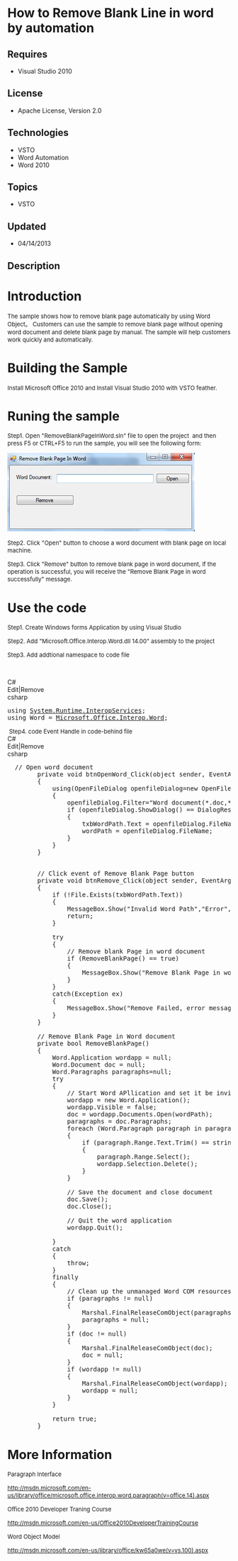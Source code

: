 # How to Remove Blank Line in word by automation
## Requires
- Visual Studio 2010
## License
- Apache License, Version 2.0
## Technologies
- VSTO
- Word Automation
- Word 2010
## Topics
- VSTO
## Updated
- 04/14/2013
## Description

<h1>Introduction</h1>
<p><span style="font-size:small">The sample shows how to remove blank page automatically by using Word Object。 Customers can use the sample to remove blank page without opening word document and delete blank page by manual. The sample will help customers work
 quickly and automatically.</span></p>
<h1><span>Building the Sample</span></h1>
<p><span style="font-size:small">Install Microsoft Office 2010 and Install Visual Studio 2010 with VSTO feather.</span></p>
<h1><span><strong>Runing the sample</strong></span></h1>
<p><span style="font-size:small">Step1. Open &quot;RemoveBlankPageInWord.sln&quot; file to open the project &nbsp;and then press F5 or CTRL&#43;F5 to run the sample, you will see the following form:</span></p>
<p><img id="79812" src="79812-3.png" alt="" width="423" height="177"></p>
<p><span style="font-size:small">Step2. Click &quot;Open&quot; button to choose a word document with blank page on local machine.</span></p>
<p><span style="font-size:small">Step3. Click &quot;Remove&quot; button to remove blank page in word document, If the operation is successful, you will receive the &quot;Remove Blank Page in word successfully&quot; message.</span></p>
<h1>Use the code&nbsp;</h1>
<p><span style="font-size:small">Step1. Create Windows forms Application by using Visual Studio</span></p>
<p><span style="font-size:small">Step2. Add &quot;Microsoft.Office.Interop.Word.dll 14.00&quot; assembly to the project
</span></p>
<p><span style="font-size:small">Step3. Add addtional namespace to code file</span></p>
<p>&nbsp;</p>
<div class="scriptcode">
<div class="pluginEditHolder" pluginCommand="mceScriptCode">
<div class="title"><span>C#</span></div>
<div class="pluginLinkHolder"><span class="pluginEditHolderLink">Edit</span>|<span class="pluginRemoveHolderLink">Remove</span></div>
<span class="hidden">csharp</span>

<div class="preview">
<pre class="csharp"><span class="cs__keyword">using</span>&nbsp;<a class="libraryLink" href="http://msdn.microsoft.com/en-US/library/System.Runtime.InteropServices.aspx" target="_blank" title="Auto generated link to System.Runtime.InteropServices">System.Runtime.InteropServices</a>;&nbsp;
<span class="cs__keyword">using</span>&nbsp;Word&nbsp;=&nbsp;<a class="libraryLink" href="http://msdn.microsoft.com/en-US/library/Microsoft.Office.Interop.Word.aspx" target="_blank" title="Auto generated link to Microsoft.Office.Interop.Word">Microsoft.Office.Interop.Word</a>;</pre>
</div>
</div>
</div>
<div class="endscriptcode"><span style="font-size:small">&nbsp;Step4. code Event Handle in code-behind file</span></div>
<div class="endscriptcode">
<div class="scriptcode">
<div class="pluginEditHolder" pluginCommand="mceScriptCode">
<div class="title"><span>C#</span></div>
<div class="pluginLinkHolder"><span class="pluginEditHolderLink">Edit</span>|<span class="pluginRemoveHolderLink">Remove</span></div>
<span class="hidden">csharp</span>

<div class="preview">
<pre class="csharp">&nbsp;&nbsp;<span class="cs__com">//&nbsp;Open&nbsp;word&nbsp;document&nbsp;&nbsp;&nbsp;</span>&nbsp;
&nbsp;&nbsp;&nbsp;&nbsp;&nbsp;&nbsp;&nbsp;&nbsp;<span class="cs__keyword">private</span>&nbsp;<span class="cs__keyword">void</span>&nbsp;btnOpenWord_Click(<span class="cs__keyword">object</span>&nbsp;sender,&nbsp;EventArgs&nbsp;e)&nbsp;
&nbsp;&nbsp;&nbsp;&nbsp;&nbsp;&nbsp;&nbsp;&nbsp;{&nbsp;
&nbsp;&nbsp;&nbsp;&nbsp;&nbsp;&nbsp;&nbsp;&nbsp;&nbsp;&nbsp;&nbsp;&nbsp;<span class="cs__keyword">using</span>(OpenFileDialog&nbsp;openfileDialog=<span class="cs__keyword">new</span>&nbsp;OpenFileDialog())&nbsp;
&nbsp;&nbsp;&nbsp;&nbsp;&nbsp;&nbsp;&nbsp;&nbsp;&nbsp;&nbsp;&nbsp;&nbsp;{&nbsp;
&nbsp;&nbsp;&nbsp;&nbsp;&nbsp;&nbsp;&nbsp;&nbsp;&nbsp;&nbsp;&nbsp;&nbsp;&nbsp;&nbsp;&nbsp;&nbsp;openfileDialog.Filter=<span class="cs__string">&quot;Word&nbsp;document(*.doc,*.docx)|*.doc;*.docx&quot;</span>;&nbsp;
&nbsp;&nbsp;&nbsp;&nbsp;&nbsp;&nbsp;&nbsp;&nbsp;&nbsp;&nbsp;&nbsp;&nbsp;&nbsp;&nbsp;&nbsp;&nbsp;<span class="cs__keyword">if</span>&nbsp;(openfileDialog.ShowDialog()&nbsp;==&nbsp;DialogResult.OK)&nbsp;
&nbsp;&nbsp;&nbsp;&nbsp;&nbsp;&nbsp;&nbsp;&nbsp;&nbsp;&nbsp;&nbsp;&nbsp;&nbsp;&nbsp;&nbsp;&nbsp;{&nbsp;
&nbsp;&nbsp;&nbsp;&nbsp;&nbsp;&nbsp;&nbsp;&nbsp;&nbsp;&nbsp;&nbsp;&nbsp;&nbsp;&nbsp;&nbsp;&nbsp;&nbsp;&nbsp;&nbsp;&nbsp;txbWordPath.Text&nbsp;=&nbsp;openfileDialog.FileName;&nbsp;
&nbsp;&nbsp;&nbsp;&nbsp;&nbsp;&nbsp;&nbsp;&nbsp;&nbsp;&nbsp;&nbsp;&nbsp;&nbsp;&nbsp;&nbsp;&nbsp;&nbsp;&nbsp;&nbsp;&nbsp;wordPath&nbsp;=&nbsp;openfileDialog.FileName;&nbsp;
&nbsp;&nbsp;&nbsp;&nbsp;&nbsp;&nbsp;&nbsp;&nbsp;&nbsp;&nbsp;&nbsp;&nbsp;&nbsp;&nbsp;&nbsp;&nbsp;}&nbsp;
&nbsp;&nbsp;&nbsp;&nbsp;&nbsp;&nbsp;&nbsp;&nbsp;&nbsp;&nbsp;&nbsp;&nbsp;}&nbsp;
&nbsp;&nbsp;&nbsp;&nbsp;&nbsp;&nbsp;&nbsp;&nbsp;}&nbsp;
&nbsp;
&nbsp;&nbsp;&nbsp;&nbsp;&nbsp;&nbsp;&nbsp;&nbsp;&nbsp;
&nbsp;&nbsp;&nbsp;&nbsp;&nbsp;&nbsp;&nbsp;&nbsp;<span class="cs__com">//&nbsp;Click&nbsp;event&nbsp;of&nbsp;Remove&nbsp;Blank&nbsp;Page&nbsp;button&nbsp;&nbsp;&nbsp;&nbsp;&nbsp;</span>&nbsp;
&nbsp;&nbsp;&nbsp;&nbsp;&nbsp;&nbsp;&nbsp;&nbsp;<span class="cs__keyword">private</span>&nbsp;<span class="cs__keyword">void</span>&nbsp;btnRemove_Click(<span class="cs__keyword">object</span>&nbsp;sender,&nbsp;EventArgs&nbsp;e)&nbsp;
&nbsp;&nbsp;&nbsp;&nbsp;&nbsp;&nbsp;&nbsp;&nbsp;{&nbsp;
&nbsp;&nbsp;&nbsp;&nbsp;&nbsp;&nbsp;&nbsp;&nbsp;&nbsp;&nbsp;&nbsp;&nbsp;<span class="cs__keyword">if</span>&nbsp;(!File.Exists(txbWordPath.Text))&nbsp;
&nbsp;&nbsp;&nbsp;&nbsp;&nbsp;&nbsp;&nbsp;&nbsp;&nbsp;&nbsp;&nbsp;&nbsp;{&nbsp;
&nbsp;&nbsp;&nbsp;&nbsp;&nbsp;&nbsp;&nbsp;&nbsp;&nbsp;&nbsp;&nbsp;&nbsp;&nbsp;&nbsp;&nbsp;&nbsp;MessageBox.Show(<span class="cs__string">&quot;Invalid&nbsp;Word&nbsp;Path&quot;</span>,<span class="cs__string">&quot;Error&quot;</span>,MessageBoxButtons.OK,MessageBoxIcon.Error);&nbsp;
&nbsp;&nbsp;&nbsp;&nbsp;&nbsp;&nbsp;&nbsp;&nbsp;&nbsp;&nbsp;&nbsp;&nbsp;&nbsp;&nbsp;&nbsp;&nbsp;<span class="cs__keyword">return</span>;&nbsp;
&nbsp;&nbsp;&nbsp;&nbsp;&nbsp;&nbsp;&nbsp;&nbsp;&nbsp;&nbsp;&nbsp;&nbsp;}&nbsp;
&nbsp;
&nbsp;&nbsp;&nbsp;&nbsp;&nbsp;&nbsp;&nbsp;&nbsp;&nbsp;&nbsp;&nbsp;&nbsp;<span class="cs__keyword">try</span>&nbsp;
&nbsp;&nbsp;&nbsp;&nbsp;&nbsp;&nbsp;&nbsp;&nbsp;&nbsp;&nbsp;&nbsp;&nbsp;{&nbsp;
&nbsp;&nbsp;&nbsp;&nbsp;&nbsp;&nbsp;&nbsp;&nbsp;&nbsp;&nbsp;&nbsp;&nbsp;&nbsp;&nbsp;&nbsp;&nbsp;<span class="cs__com">//&nbsp;Remove&nbsp;blank&nbsp;Page&nbsp;in&nbsp;word&nbsp;document</span>&nbsp;
&nbsp;&nbsp;&nbsp;&nbsp;&nbsp;&nbsp;&nbsp;&nbsp;&nbsp;&nbsp;&nbsp;&nbsp;&nbsp;&nbsp;&nbsp;&nbsp;<span class="cs__keyword">if</span>&nbsp;(RemoveBlankPage()&nbsp;==&nbsp;<span class="cs__keyword">true</span>)&nbsp;
&nbsp;&nbsp;&nbsp;&nbsp;&nbsp;&nbsp;&nbsp;&nbsp;&nbsp;&nbsp;&nbsp;&nbsp;&nbsp;&nbsp;&nbsp;&nbsp;{&nbsp;
&nbsp;&nbsp;&nbsp;&nbsp;&nbsp;&nbsp;&nbsp;&nbsp;&nbsp;&nbsp;&nbsp;&nbsp;&nbsp;&nbsp;&nbsp;&nbsp;&nbsp;&nbsp;&nbsp;&nbsp;MessageBox.Show(<span class="cs__string">&quot;Remove&nbsp;Blank&nbsp;Page&nbsp;in&nbsp;word&nbsp;successfully&quot;</span>);&nbsp;
&nbsp;&nbsp;&nbsp;&nbsp;&nbsp;&nbsp;&nbsp;&nbsp;&nbsp;&nbsp;&nbsp;&nbsp;&nbsp;&nbsp;&nbsp;&nbsp;}&nbsp;
&nbsp;&nbsp;&nbsp;&nbsp;&nbsp;&nbsp;&nbsp;&nbsp;&nbsp;&nbsp;&nbsp;&nbsp;}&nbsp;
&nbsp;&nbsp;&nbsp;&nbsp;&nbsp;&nbsp;&nbsp;&nbsp;&nbsp;&nbsp;&nbsp;&nbsp;<span class="cs__keyword">catch</span>(Exception&nbsp;ex)&nbsp;
&nbsp;&nbsp;&nbsp;&nbsp;&nbsp;&nbsp;&nbsp;&nbsp;&nbsp;&nbsp;&nbsp;&nbsp;{&nbsp;
&nbsp;&nbsp;&nbsp;&nbsp;&nbsp;&nbsp;&nbsp;&nbsp;&nbsp;&nbsp;&nbsp;&nbsp;&nbsp;&nbsp;&nbsp;&nbsp;MessageBox.Show(<span class="cs__string">&quot;Remove&nbsp;Failed,&nbsp;error&nbsp;message&nbsp;is:&nbsp;&quot;</span>&nbsp;&#43;&nbsp;ex.Message);&nbsp;
&nbsp;&nbsp;&nbsp;&nbsp;&nbsp;&nbsp;&nbsp;&nbsp;&nbsp;&nbsp;&nbsp;&nbsp;}&nbsp;
&nbsp;&nbsp;&nbsp;&nbsp;&nbsp;&nbsp;&nbsp;&nbsp;}&nbsp;
&nbsp;&nbsp;&nbsp;&nbsp;&nbsp;&nbsp;&nbsp;&nbsp;
&nbsp;&nbsp;&nbsp;&nbsp;&nbsp;&nbsp;&nbsp;&nbsp;<span class="cs__com">//&nbsp;Remove&nbsp;Blank&nbsp;Page&nbsp;in&nbsp;Word&nbsp;document</span>&nbsp;
&nbsp;&nbsp;&nbsp;&nbsp;&nbsp;&nbsp;&nbsp;&nbsp;<span class="cs__keyword">private</span>&nbsp;<span class="cs__keyword">bool</span>&nbsp;RemoveBlankPage()&nbsp;
&nbsp;&nbsp;&nbsp;&nbsp;&nbsp;&nbsp;&nbsp;&nbsp;{&nbsp;
&nbsp;&nbsp;&nbsp;&nbsp;&nbsp;&nbsp;&nbsp;&nbsp;&nbsp;&nbsp;&nbsp;&nbsp;Word.Application&nbsp;wordapp&nbsp;=&nbsp;<span class="cs__keyword">null</span>;&nbsp;
&nbsp;&nbsp;&nbsp;&nbsp;&nbsp;&nbsp;&nbsp;&nbsp;&nbsp;&nbsp;&nbsp;&nbsp;Word.Document&nbsp;doc&nbsp;=&nbsp;<span class="cs__keyword">null</span>;&nbsp;
&nbsp;&nbsp;&nbsp;&nbsp;&nbsp;&nbsp;&nbsp;&nbsp;&nbsp;&nbsp;&nbsp;&nbsp;Word.Paragraphs&nbsp;paragraphs=<span class="cs__keyword">null</span>;&nbsp;
&nbsp;&nbsp;&nbsp;&nbsp;&nbsp;&nbsp;&nbsp;&nbsp;&nbsp;&nbsp;&nbsp;&nbsp;<span class="cs__keyword">try</span>&nbsp;
&nbsp;&nbsp;&nbsp;&nbsp;&nbsp;&nbsp;&nbsp;&nbsp;&nbsp;&nbsp;&nbsp;&nbsp;{&nbsp;
&nbsp;&nbsp;&nbsp;&nbsp;&nbsp;&nbsp;&nbsp;&nbsp;&nbsp;&nbsp;&nbsp;&nbsp;&nbsp;&nbsp;&nbsp;&nbsp;<span class="cs__com">//&nbsp;Start&nbsp;Word&nbsp;APllication&nbsp;and&nbsp;set&nbsp;it&nbsp;be&nbsp;invisible</span>&nbsp;
&nbsp;&nbsp;&nbsp;&nbsp;&nbsp;&nbsp;&nbsp;&nbsp;&nbsp;&nbsp;&nbsp;&nbsp;&nbsp;&nbsp;&nbsp;&nbsp;wordapp&nbsp;=&nbsp;<span class="cs__keyword">new</span>&nbsp;Word.Application();&nbsp;
&nbsp;&nbsp;&nbsp;&nbsp;&nbsp;&nbsp;&nbsp;&nbsp;&nbsp;&nbsp;&nbsp;&nbsp;&nbsp;&nbsp;&nbsp;&nbsp;wordapp.Visible&nbsp;=&nbsp;<span class="cs__keyword">false</span>;&nbsp;
&nbsp;&nbsp;&nbsp;&nbsp;&nbsp;&nbsp;&nbsp;&nbsp;&nbsp;&nbsp;&nbsp;&nbsp;&nbsp;&nbsp;&nbsp;&nbsp;doc&nbsp;=&nbsp;wordapp.Documents.Open(wordPath);&nbsp;
&nbsp;&nbsp;&nbsp;&nbsp;&nbsp;&nbsp;&nbsp;&nbsp;&nbsp;&nbsp;&nbsp;&nbsp;&nbsp;&nbsp;&nbsp;&nbsp;paragraphs&nbsp;=&nbsp;doc.Paragraphs;&nbsp;
&nbsp;&nbsp;&nbsp;&nbsp;&nbsp;&nbsp;&nbsp;&nbsp;&nbsp;&nbsp;&nbsp;&nbsp;&nbsp;&nbsp;&nbsp;&nbsp;<span class="cs__keyword">foreach</span>&nbsp;(Word.Paragraph&nbsp;paragraph&nbsp;<span class="cs__keyword">in</span>&nbsp;paragraphs)&nbsp;
&nbsp;&nbsp;&nbsp;&nbsp;&nbsp;&nbsp;&nbsp;&nbsp;&nbsp;&nbsp;&nbsp;&nbsp;&nbsp;&nbsp;&nbsp;&nbsp;{&nbsp;
&nbsp;&nbsp;&nbsp;&nbsp;&nbsp;&nbsp;&nbsp;&nbsp;&nbsp;&nbsp;&nbsp;&nbsp;&nbsp;&nbsp;&nbsp;&nbsp;&nbsp;&nbsp;&nbsp;&nbsp;<span class="cs__keyword">if</span>&nbsp;(paragraph.Range.Text.Trim()&nbsp;==&nbsp;<span class="cs__keyword">string</span>.Empty)&nbsp;
&nbsp;&nbsp;&nbsp;&nbsp;&nbsp;&nbsp;&nbsp;&nbsp;&nbsp;&nbsp;&nbsp;&nbsp;&nbsp;&nbsp;&nbsp;&nbsp;&nbsp;&nbsp;&nbsp;&nbsp;{&nbsp;
&nbsp;&nbsp;&nbsp;&nbsp;&nbsp;&nbsp;&nbsp;&nbsp;&nbsp;&nbsp;&nbsp;&nbsp;&nbsp;&nbsp;&nbsp;&nbsp;&nbsp;&nbsp;&nbsp;&nbsp;&nbsp;&nbsp;&nbsp;&nbsp;paragraph.Range.Select();&nbsp;
&nbsp;&nbsp;&nbsp;&nbsp;&nbsp;&nbsp;&nbsp;&nbsp;&nbsp;&nbsp;&nbsp;&nbsp;&nbsp;&nbsp;&nbsp;&nbsp;&nbsp;&nbsp;&nbsp;&nbsp;&nbsp;&nbsp;&nbsp;&nbsp;wordapp.Selection.Delete();&nbsp;
&nbsp;&nbsp;&nbsp;&nbsp;&nbsp;&nbsp;&nbsp;&nbsp;&nbsp;&nbsp;&nbsp;&nbsp;&nbsp;&nbsp;&nbsp;&nbsp;&nbsp;&nbsp;&nbsp;&nbsp;}&nbsp;
&nbsp;&nbsp;&nbsp;&nbsp;&nbsp;&nbsp;&nbsp;&nbsp;&nbsp;&nbsp;&nbsp;&nbsp;&nbsp;&nbsp;&nbsp;&nbsp;}&nbsp;
&nbsp;
&nbsp;&nbsp;&nbsp;&nbsp;&nbsp;&nbsp;&nbsp;&nbsp;&nbsp;&nbsp;&nbsp;&nbsp;&nbsp;&nbsp;&nbsp;&nbsp;<span class="cs__com">//&nbsp;Save&nbsp;the&nbsp;document&nbsp;and&nbsp;close&nbsp;document</span>&nbsp;
&nbsp;&nbsp;&nbsp;&nbsp;&nbsp;&nbsp;&nbsp;&nbsp;&nbsp;&nbsp;&nbsp;&nbsp;&nbsp;&nbsp;&nbsp;&nbsp;doc.Save();&nbsp;
&nbsp;&nbsp;&nbsp;&nbsp;&nbsp;&nbsp;&nbsp;&nbsp;&nbsp;&nbsp;&nbsp;&nbsp;&nbsp;&nbsp;&nbsp;&nbsp;doc.Close();&nbsp;
&nbsp;
&nbsp;&nbsp;&nbsp;&nbsp;&nbsp;&nbsp;&nbsp;&nbsp;&nbsp;&nbsp;&nbsp;&nbsp;&nbsp;&nbsp;&nbsp;&nbsp;<span class="cs__com">//&nbsp;Quit&nbsp;the&nbsp;word&nbsp;application</span>&nbsp;
&nbsp;&nbsp;&nbsp;&nbsp;&nbsp;&nbsp;&nbsp;&nbsp;&nbsp;&nbsp;&nbsp;&nbsp;&nbsp;&nbsp;&nbsp;&nbsp;wordapp.Quit();&nbsp;
&nbsp;
&nbsp;&nbsp;&nbsp;&nbsp;&nbsp;&nbsp;&nbsp;&nbsp;&nbsp;&nbsp;&nbsp;&nbsp;}&nbsp;
&nbsp;&nbsp;&nbsp;&nbsp;&nbsp;&nbsp;&nbsp;&nbsp;&nbsp;&nbsp;&nbsp;&nbsp;<span class="cs__keyword">catch</span>&nbsp;
&nbsp;&nbsp;&nbsp;&nbsp;&nbsp;&nbsp;&nbsp;&nbsp;&nbsp;&nbsp;&nbsp;&nbsp;{&nbsp;
&nbsp;&nbsp;&nbsp;&nbsp;&nbsp;&nbsp;&nbsp;&nbsp;&nbsp;&nbsp;&nbsp;&nbsp;&nbsp;&nbsp;&nbsp;&nbsp;<span class="cs__keyword">throw</span>;&nbsp;
&nbsp;&nbsp;&nbsp;&nbsp;&nbsp;&nbsp;&nbsp;&nbsp;&nbsp;&nbsp;&nbsp;&nbsp;}&nbsp;
&nbsp;&nbsp;&nbsp;&nbsp;&nbsp;&nbsp;&nbsp;&nbsp;&nbsp;&nbsp;&nbsp;&nbsp;<span class="cs__keyword">finally</span>&nbsp;
&nbsp;&nbsp;&nbsp;&nbsp;&nbsp;&nbsp;&nbsp;&nbsp;&nbsp;&nbsp;&nbsp;&nbsp;{&nbsp;&nbsp;
&nbsp;&nbsp;&nbsp;&nbsp;&nbsp;&nbsp;&nbsp;&nbsp;&nbsp;&nbsp;&nbsp;&nbsp;&nbsp;&nbsp;&nbsp;&nbsp;<span class="cs__com">//&nbsp;Clean&nbsp;up&nbsp;the&nbsp;unmanaged&nbsp;Word&nbsp;COM&nbsp;resources&nbsp;by&nbsp;explicitly</span>&nbsp;
&nbsp;&nbsp;&nbsp;&nbsp;&nbsp;&nbsp;&nbsp;&nbsp;&nbsp;&nbsp;&nbsp;&nbsp;&nbsp;&nbsp;&nbsp;&nbsp;<span class="cs__keyword">if</span>&nbsp;(paragraphs&nbsp;!=&nbsp;<span class="cs__keyword">null</span>)&nbsp;
&nbsp;&nbsp;&nbsp;&nbsp;&nbsp;&nbsp;&nbsp;&nbsp;&nbsp;&nbsp;&nbsp;&nbsp;&nbsp;&nbsp;&nbsp;&nbsp;{&nbsp;
&nbsp;&nbsp;&nbsp;&nbsp;&nbsp;&nbsp;&nbsp;&nbsp;&nbsp;&nbsp;&nbsp;&nbsp;&nbsp;&nbsp;&nbsp;&nbsp;&nbsp;&nbsp;&nbsp;&nbsp;Marshal.FinalReleaseComObject(paragraphs);&nbsp;
&nbsp;&nbsp;&nbsp;&nbsp;&nbsp;&nbsp;&nbsp;&nbsp;&nbsp;&nbsp;&nbsp;&nbsp;&nbsp;&nbsp;&nbsp;&nbsp;&nbsp;&nbsp;&nbsp;&nbsp;paragraphs&nbsp;=&nbsp;<span class="cs__keyword">null</span>;&nbsp;
&nbsp;&nbsp;&nbsp;&nbsp;&nbsp;&nbsp;&nbsp;&nbsp;&nbsp;&nbsp;&nbsp;&nbsp;&nbsp;&nbsp;&nbsp;&nbsp;}&nbsp;
&nbsp;&nbsp;&nbsp;&nbsp;&nbsp;&nbsp;&nbsp;&nbsp;&nbsp;&nbsp;&nbsp;&nbsp;&nbsp;&nbsp;&nbsp;&nbsp;<span class="cs__keyword">if</span>&nbsp;(doc&nbsp;!=&nbsp;<span class="cs__keyword">null</span>)&nbsp;
&nbsp;&nbsp;&nbsp;&nbsp;&nbsp;&nbsp;&nbsp;&nbsp;&nbsp;&nbsp;&nbsp;&nbsp;&nbsp;&nbsp;&nbsp;&nbsp;{&nbsp;
&nbsp;&nbsp;&nbsp;&nbsp;&nbsp;&nbsp;&nbsp;&nbsp;&nbsp;&nbsp;&nbsp;&nbsp;&nbsp;&nbsp;&nbsp;&nbsp;&nbsp;&nbsp;&nbsp;&nbsp;Marshal.FinalReleaseComObject(doc);&nbsp;
&nbsp;&nbsp;&nbsp;&nbsp;&nbsp;&nbsp;&nbsp;&nbsp;&nbsp;&nbsp;&nbsp;&nbsp;&nbsp;&nbsp;&nbsp;&nbsp;&nbsp;&nbsp;&nbsp;&nbsp;doc&nbsp;=&nbsp;<span class="cs__keyword">null</span>;&nbsp;
&nbsp;&nbsp;&nbsp;&nbsp;&nbsp;&nbsp;&nbsp;&nbsp;&nbsp;&nbsp;&nbsp;&nbsp;&nbsp;&nbsp;&nbsp;&nbsp;}&nbsp;
&nbsp;&nbsp;&nbsp;&nbsp;&nbsp;&nbsp;&nbsp;&nbsp;&nbsp;&nbsp;&nbsp;&nbsp;&nbsp;&nbsp;&nbsp;&nbsp;<span class="cs__keyword">if</span>&nbsp;(wordapp&nbsp;!=&nbsp;<span class="cs__keyword">null</span>)&nbsp;
&nbsp;&nbsp;&nbsp;&nbsp;&nbsp;&nbsp;&nbsp;&nbsp;&nbsp;&nbsp;&nbsp;&nbsp;&nbsp;&nbsp;&nbsp;&nbsp;{&nbsp;
&nbsp;&nbsp;&nbsp;&nbsp;&nbsp;&nbsp;&nbsp;&nbsp;&nbsp;&nbsp;&nbsp;&nbsp;&nbsp;&nbsp;&nbsp;&nbsp;&nbsp;&nbsp;&nbsp;&nbsp;Marshal.FinalReleaseComObject(wordapp);&nbsp;
&nbsp;&nbsp;&nbsp;&nbsp;&nbsp;&nbsp;&nbsp;&nbsp;&nbsp;&nbsp;&nbsp;&nbsp;&nbsp;&nbsp;&nbsp;&nbsp;&nbsp;&nbsp;&nbsp;&nbsp;wordapp&nbsp;=&nbsp;<span class="cs__keyword">null</span>;&nbsp;
&nbsp;&nbsp;&nbsp;&nbsp;&nbsp;&nbsp;&nbsp;&nbsp;&nbsp;&nbsp;&nbsp;&nbsp;&nbsp;&nbsp;&nbsp;&nbsp;}&nbsp;
&nbsp;&nbsp;&nbsp;&nbsp;&nbsp;&nbsp;&nbsp;&nbsp;&nbsp;&nbsp;&nbsp;&nbsp;}&nbsp;
&nbsp;
&nbsp;&nbsp;&nbsp;&nbsp;&nbsp;&nbsp;&nbsp;&nbsp;&nbsp;&nbsp;&nbsp;&nbsp;<span class="cs__keyword">return</span>&nbsp;<span class="cs__keyword">true</span>;&nbsp;
&nbsp;&nbsp;&nbsp;&nbsp;&nbsp;&nbsp;&nbsp;&nbsp;}</pre>
</div>
</div>
</div>
</div>
<ul>
</ul>
<h1>More Information</h1>
<p><span style="font-size:small">Paragraph Interface</span></p>
<p><span style="font-size:small"><a href="http://msdn.microsoft.com/en-us/library/office/microsoft.office.interop.word.paragraph(v=office.14).aspx">http://msdn.microsoft.com/en-us/library/office/microsoft.office.interop.word.paragraph(v=office.14).aspx</a></span></p>
<p><span style="font-size:small">Office 2010 Developer Traning Course</span></p>
<p><span style="font-size:small"><a href="http://msdn.microsoft.com/en-us/Office2010DeveloperTrainingCourse">http://msdn.microsoft.com/en-us/Office2010DeveloperTrainingCourse</a></span></p>
<p><span style="font-size:small">Word Object Model</span></p>
<p><span style="font-size:small"><a href="http://msdn.microsoft.com/en-us/library/office/kw65a0we(v=vs.100).aspx">http://msdn.microsoft.com/en-us/library/office/kw65a0we(v=vs.100).aspx</a></span></p>
